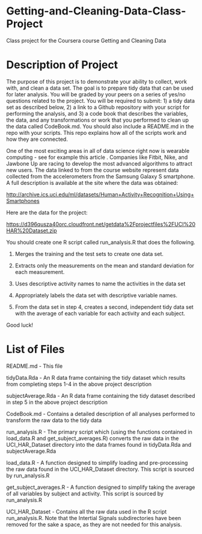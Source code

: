 # Getting-and-Cleaning-Data-Class-Project
Class project for the Coursera course Getting and Cleaning Data

# Description of Project

The purpose of this project is to demonstrate your ability to collect, work with, and clean a data set. The goal is to prepare tidy data that can be used for later analysis. You will be graded by your peers on a series of yes/no questions related to the project. You will be required to submit: 1) a tidy data set as described below, 2) a link to a Github repository with your script for performing the analysis, and 3) a code book that describes the variables, the data, and any transformations or work that you performed to clean up the data called CodeBook.md. You should also include a README.md in the repo with your scripts. This repo explains how all of the scripts work and how they are connected.

One of the most exciting areas in all of data science right now is wearable computing - see for example this article . Companies like Fitbit, Nike, and Jawbone Up are racing to develop the most advanced algorithms to attract new users. The data linked to from the course website represent data collected from the accelerometers from the Samsung Galaxy S smartphone. A full description is available at the site where the data was obtained:

http://archive.ics.uci.edu/ml/datasets/Human+Activity+Recognition+Using+Smartphones 

Here are the data for the project:

 https://d396qusza40orc.cloudfront.net/getdata%2Fprojectfiles%2FUCI%20HAR%20Dataset.zip  

You should create one R script called run_analysis.R that does the following. 

1. Merges the training and the test sets to create one data set.

2. Extracts only the measurements on the mean and standard deviation for each measurement. 

3. Uses descriptive activity names to name the activities in the data set

4. Appropriately labels the data set with descriptive variable names. 

5. From the data set in step 4, creates a second, independent tidy data set with the average of each variable for each activity and each subject.

Good luck!

# List of Files

README.md - This file

tidyData.Rda - An R data frame containing the tidy dataset which results from completing steps 1-4 in the above project description 

subjectAverage.Rda - An R data frame containing the tidy dataset described in step 5 in the above project description

CodeBook.md - Contains a detailed description of all analyses performed to transform the raw data to the tidy data

run_analysis.R - The primary script which (using the functions contained in load_data.R and get_subject_averages.R) converts the raw data in the UCI_HAR_Dataset directory into the data frames found in tidyData.Rda and subjectAverage.Rda

load_data.R - A function designed to simplify loading and pre-processing the raw data found in the UCI_HAR_Dataset directory. This script is sourced by run_analysis.R

get_subject_averages.R - A function designed to simplify taking the average of all variables by subject and activity. This script is sourced by run_analysis.R

UCI_HAR_Dataset - Contains all the raw data used in the R script run_analysis.R. Note that the Intertial Signals subdirectories have been removed for the sake a space, as they are not needed for this analysis.

